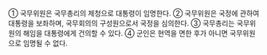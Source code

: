 ① 국무위원은 국무총리의 제청으로 대통령이 임명한다.
② 국무위원은 국정에 관하여 대통령을 보좌하며, 국무회의의 구성원으로서 국정을 심의한다.
③ 국무총리는 국무위원의 해임을 대통령에게 건의할 수 있다.
④ 군인은 현역을 면한 후가 아니면 국무위원으로 임명될 수 없다.

